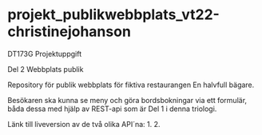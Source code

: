 # projekt_publikwebbplats_vt22-christinejohanson
DT173G Projektuppgift

Del 2 Webbplats publik

Repository för publik webbplats för fiktiva restaurangen En halvfull bägare. 

Besökaren ska kunna se meny och göra bordsbokningar via ett formulär, båda dessa med hjälp av REST-api som är Del 1 i denna triologi. 


Länk till liveversion av de två olika API´na:
1.
2.
